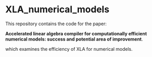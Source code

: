 # XLA_numerical_models
This repository contains the code for the paper:

**Accelerated linear algebra compiler for computationally efficient numerical models: success and potential area of improvement**.

which examines the efficiency of XLA for numerical models.
